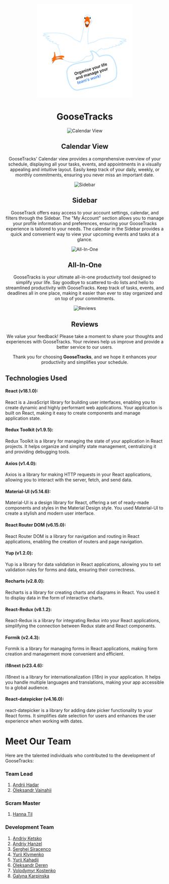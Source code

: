 <p align="center">
  <img src="./src/images/GOOSE_2_D@2x.png" alt="GooseTracks">
</p>
<h1 align="center">GooseTracks</h1>

<p align="center">
  <img src="./src/images/mobile-calendar.jpg" alt="Calendar View">
</p>
<h2 align="center">Calendar View</h2>

<p align="center">
  GooseTracks' Calendar view provides a comprehensive overview of your schedule, displaying all your tasks, events, and appointments in a visually appealing and intuitive layout. Easily keep track of your daily, weekly, or monthly commitments, ensuring you never miss an important date.
</p>

<p align="center">
  <img src="./src/images/mobile-sidebar.jpg" alt="Sidebar">
</p>
<h2 align="center">Sidebar</h2>

<p align="center">
  GooseTrack offers easy access to your account settings, calendar, and filters through the Sidebar. The "My Account" section allows you to manage your profile information and preferences, ensuring your GooseTracks experience is tailored to your needs. The calendar in the Sidebar provides a quick and convenient way to view your upcoming events and tasks at a glance.
</p>

<p align="center">
  <img src="./src/images/mobile-all.jpg" alt="All-In-One">
</p>
<h2 align="center">All-In-One</h2>

<p align="center">
  GooseTracks is your ultimate all-in-one productivity tool designed to simplify your life. Say goodbye to scattered to-do lists and hello to streamlined productivity with GooseTracks. Keep track of tasks, events, and deadlines all in one place, making it easier than ever to stay organized and on top of your commitments.
</p>

<p align="center">
  <img src="./src/images/rewiews.png" alt="Reviews">
</p>
<h2 align="center">Reviews</h2>

<p align="center">
  We value your feedback! Please take a moment to share your thoughts and experiences with GooseTracks. Your reviews help us improve and provide a better service to our users.
</p>

<p align="center">
  Thank you for choosing <strong>GooseTracks</strong>, and we hope it enhances your productivity and simplifies your schedule.
</p>


## Technologies Used

#### React (v18.1.0):
React is a JavaScript library for building user interfaces, enabling you to create dynamic and highly performant web applications. Your application is built on React, making it easy to create components and manage application state.

#### Redux Toolkit (v1.9.5):
Redux Toolkit is a library for managing the state of your application in React projects. It helps organize and simplify state management, centralizing it and providing debugging tools.

#### Axios (v1.4.0):
Axios is a library for making HTTP requests in your React applications, allowing you to interact with the server, fetch, and send data.

#### Material-UI (v5.14.6):
Material-UI is a design library for React, offering a set of ready-made components and styles in the Material Design style. You used Material-UI to create a stylish and modern user interface.

#### React Router DOM (v6.15.0):
React Router DOM is a library for navigation and routing in React applications, enabling the creation of routers and page navigation.

#### Yup (v1.2.0):
Yup is a library for data validation in React applications, allowing you to set validation rules for forms and data, ensuring their correctness.

#### Recharts (v2.8.0):
Recharts is a library for creating charts and diagrams in React. You used it to display data in the form of interactive charts.

#### React-Redux (v8.1.2):
React-Redux is a library for integrating Redux into your React applications, simplifying the connection between Redux state and React components.

#### Formik (v2.4.3):
Formik is a library for managing forms in React applications, making form creation and management more convenient and efficient.

#### i18next (v23.4.6):
i18next is a library for internationalization (i18n) in your application. It helps you handle multiple languages and translations, making your app accessible to a global audience.

#### React-datepicker (v4.16.0):
react-datepicker is a library for adding date picker functionality to your React forms. It simplifies date selection for users and enhances the user experience when working with dates.

# Meet Our Team

Here are the talented individuals who contributed to the development of GooseTracks:

### Team Lead 

1. [Andrii Hadar](https://github.com/UserAndrii)
2. [Oleksandr Vainahii](https://github.com/AlexVainahii)

### Scram Master

1. [Hanna Til](https://github.com/annatill)

### Development Team

1. [Andriy Ketsko](https://github.com/AndrewKetsko)
2. [Andriy Hanzel](https://github.com/andriy-h80)
3. [Serghei Siracenco](https://github.com/SiracencoSerghei)
4. [Yurii Klymenko](https://github.com/Klimch1k)
5. [Yurii Kahadii](https://github.com/YurionStyle)
6. [Oleksandr Deren](https://github.com/Oderen)
7. [Volodymyr Kostenko](https://github.com/VolodymyrK2)
8. [Galyna Karpinska](https://github.com/GalynkaK)